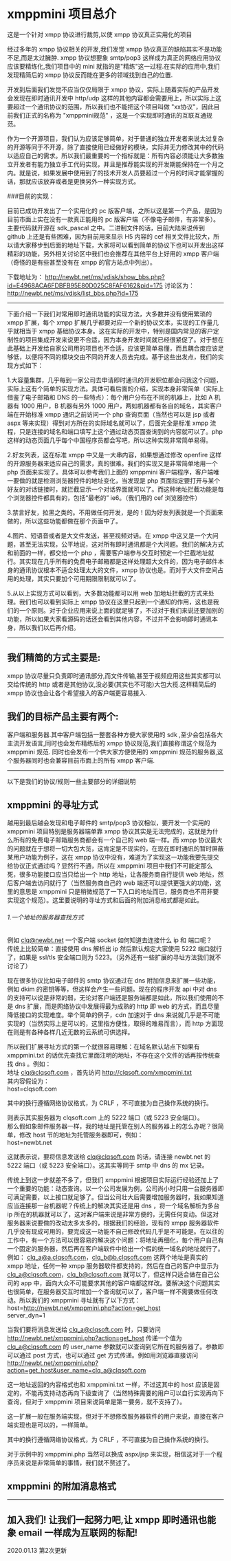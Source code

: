 # xmppmini 项目总介
这是一个针对 xmpp 协议进行裁剪,以使 xmpp 协议真正实用化的项目

经过多年的 xmpp 协议相关的开发,我们发觉 xmpp 协议真正的缺陷其实不是功能不足,而是太过臃肿. xmpp 协议想要象 smtp/pop3 这样成为真正的网络应用协议应该要精练化,我们项目中的 mini 就指的是"精练"这一过程.在实际的应用中,我们发现精简后的 xmpp 协议反而能在更多的领域找到自己的位置.

开发到后面我们发觉不应当仅仅局限于 xmpp 协议，实际上随着实际的产品开发会发现在即时通讯开发中 http/udp 这样的其他内容都会需要用上，所以实际上这要超过一个通讯协议的范围，所以我们也不能把这个项目叫做 "xx协议"，因此目前我们正式的名称为 "xmppmini规范" ，这是一个实现即时通讯的互联互通规范。

作为一个开源项目，我们认为应该足够简单，对于普通的独立开发者来说太过复杂的开源等同于不开源，除了直接使用已经做好的模块，实际并无力修改其中的代码以适应自己的需求。所以我们最重要的一个指标就是：所有内容必须能让大多数独立开发者有能力独立手工代码实现，并且是推荐能实现的开发期能保持在一个月之内。就是说，如果发展中使用到了的技术开发人员要超过一个月的时间才能掌握的话，那就应该放弃或者是更换另外一种实现方式。

###目前的实现：

目前已成功开发出了一个实用化的 pc 版客户端，之所以这是第一个产品，是因为目前市面上实在没有一款真正能用的 pc 版客户端（不像电子邮件，有非常多）。
主要代码就开源在 sdk_pascal 之中。二进制文件的话，目前大陆来说传到 github 上还是有些困难，因为目前用来显示 H5 内容的 cef 相关文件比较大，所以请大家移步到后面的地址下载，大家将可以看到简单的协议下也可以开发出这样精彩的功能，另外相关讨论区中我们也会推荐在其他平台上好用的 xmpp 客户端（奇怪的是有些甚至没有在 xmpp 的官方站点中列出）。

下载地址为：
http://newbt.net/ms/vdisk/show_bbs.php?id=E4968ACA6FDBFB95E80D025C8FAF6162&pid=175
讨论区为：
http://newbt.net/ms/vdisk/list_bbs.php?id=175


--------------------------------------------------------
下面介绍一下我们对常用即时通讯功能的实现方法，大多数并没有使用繁琐的 xmpp 扩展，每个 xmpp 扩展几乎都要对应一个新的协议文本，实现的工作量几乎就相当于 xmpp 基础协议本身。这在实际的开发中，特别是国内常见的客户定制性的项目集成开发来说更不合适，因为本身开发时间就已经很紧促了。对于想在此基础上开发给自家公司用的项目也不合适，应该更简单易懂，而且耦合度应该足够低，以便将不同的模块交由不同的开发人员去完成。基于这些出发点，我们的实现方式如下：

1.大容量集群，几乎每到一家公司去申请即时通讯的开发职位都会问我这个问题，实际上这有个简单的实现方法。具体可看后面的介绍，实现本身非常简单（实际上借鉴了电子邮箱和 DNS 的一些特点）：每个用户分布在不同的机器上，比如 A 机器有 1000 用户，B 机器有另外 1000 用户，两如机器都有各自的域名，其实客户端在开始标准 xmpp 通讯之前访问一个 php 查询页面（当然也可以是 jsp 或者 aspx 等来实现）得到对方所在的实际域名就可以了，后面完全是标准 xmpp 流程，只是连接的域名和端口填写上这个通过动态页面查询到的内容就可以了。php 这样的动态页面几乎每个中国程序员都会写吧，所以这种实现非常简单易得。

2.好友列表，这在标准 xmpp 中又是一大串内容，如果想通过修改 openfire 这样的开源服务器来适应自己的需求，真的很难。我们的实现又是非常简单地用一个 php 页面来实现了。具体可以参考我们上面的 xmppmini 客户端程序，客户端唯一要做的就是检测浏览器控件的地址变化，当发现是 php 页面指定要打开与某个好友的对话链接时，就拦截显示一个对话界面就可以了。而这种地址拦截功能是每个浏览器控件都具有的，包括“最老的” ie6。（我们用的 cef 浏览器控件）

3.禁言好友，拉黑之类的。不用做任何开发，是的！因为好友列表就是一个页面来做的，所以这些功能都做在那个页面中了。

4.图片、短语音或者是大文件发送，甚至视频对话。在 xmpp 中这又是一个大问题，甚至无法实现，公平地说，这对所有即时通讯都是个大问题。我们的解决方式和前面的一样，都交给一个 php ，需要客户端参与交互时预定一个拦截地址就行。其实现在几乎所有的免费电子邮箱都是这样处理超大文件的，因为电子邮件本身的通讯协议根本不适合处理太大的文件，xmpp 协议也是。而对于大文件空间占用的处理，其实只要加个可用期限限制就可以了。

5.从以上实现方式可以看到，大多数功能都可以用 web 加地址拦截的方式来处理。我们也可以看到实际上 xmpp 协议在这里只起到一个通知的作用，这也是我们的一个原则。对于企业应用来说上面的就足够了，不过对于我们来说还要加别的功能，所以如果大家看源码的话还会看到其他内容，不过并不会影响即时通讯本身，所以我们以后再介绍。

--------------------------------------------------------

## 我们精简的方式主要是:
xmpp 协议尽量只负责即时通讯部分,而文件传输,甚至于视频应用这些其实都可以交给传统的 http 或者是其他协议,没必要(其实也不可能)大包大揽.这样精简后的 xmpp 协议也会让各个希望接入的客户端更容易接入.

## 我们的目标产品主要有两个:
客户端和服务器.其中客户端包括一整套各种方便大家使用的 sdk ,至少会包括各大主流开发语言,同时也会发布精练后的 xmpp 协议规范,我们直接称谓这个规范为 xmppmini 规范. 同时也会发布一个供大家方便使用的 xmppmini 规范的服务器,这个服务器同时也会兼容目前市面上的所有 xmpp 客户端.


--------------------------------------------------------
以下是我们的协议/规则一些主要部分的详细说明

## xmppmini 的寻址方式
越用到最后越会发现和电子邮件的 smtp/pop3 协议相似，要开发一个实用的 xmppmini 项目特别是服务器端单靠 xmpp 协议其实是无法完成的，这就是为什么所有的免费电子邮箱服务商都会有一个自己的 web 端一样。而 xmpp 协议最大的问题就在于想将一切大包大览，这肯定是不现实的，在现在即时通讯的暂时屏蔽某用户功能为例子，这在 xmpp 协议中没有，难道为了实现这一功能我要先提交给协议正式通过吗？显然行不通，所以在 xmppmini 项目中我们不可能定那么死，很多功能接口应当只给出一个 http 地址，让各服务商自行提供 web 地址，然后客户端去访问就行了（当然服务商自己的 web 端还可以提供更强大的功能，这里的意思是 xmppmini 只是稍微规范了一下入口的地址而已，服务商也不用非要实现这个规范）。这里要说明的寻址方式和后面的附加消息格式都是如此。

###### 1.一个地址的服务器查找方式  
例如 clq@newbt.net 一个客户端 socket 如何知道去连接什么 ip 和 端口呢？  
传统上比较简单：直接使用 dns 解析出 ip 然后默认规定大家使用 5222 端口就行了，如果是 ssl/tls 安全端口则为 5223。（另外还有一些扩展的寻址方法我们就不讨论了）  

现在很多协议比如电子邮件的 smtp 协议通过在 dns 附加信息来扩展一些功能，例如 dkim 的密钥等等，但这样会产生一些问题。现在的程序开发 api 中对 dns 的支持可以说是非常的弱，无论对客户端还是服务端都是如此，所以我们使用的不是 dns 扩展，而是网络协议中发展得最为成熟的 http 即 web 的方式，而且尽量降低接口的实现难度。举个简单的例子，cdn 加速对于 dns 来说就几乎是不可能实现的（当然实际上是可以的，这里指方便性，取得的难易而言），而 http 方面现在则是有各种各样几近无数的云系统可供选择。

所以我们扩展寻址方式的第一个就很容易理解：在域名默认站点下如果有 xmppmini.txt 的话优先查找它里面注明的地址，不存在这个文件的话再按传统查找 dns 。例如：  
地址 clq@clqsoft.com ，首先访问 http://clqsoft.com/xmppmini.txt  
其内容假设为：  
host=clqsoft.com  

其中的换行遵循网络协议格式，为 CRLF ，不可直接为自己操作系统的换行。  

则表示其实服务器为 clqsoft.com 上的 5222 端口（或 5223 安全端口）。  
那么假如象邮件服务器一样，我的地址是托管在别人的服务器上的怎么办呢？很简单，修改 host 节的地址为托管服务器即可，例如：  
host=newbt.net  

这就表示说，要将信息发送给 clq@clqsoft.com 的话，请连接 newbt.net 的 5222 端口（或 5223 安全端口）。这其实等同于 smtp 中 dns 的 mx 记录。      

传统上到这一步就差不多了，但我们 xmppmini 根据项目实际运行经验还加上了一个重要的功能：动态查询。以一个公司发展为例，公司尚小时只用一台服务器即可满足需要，以上接口就足够了。但当公司壮大后需要增加服务器时，我如果知道应当连接那一台机器呢？传统上的解决其实还是用 dns ，将一个域名解析为多台 ip 所在的机器就可以了，这对客户端来说是非常方便的，无需任何变动。但这对服务器来说要做的改动太多太多的，根据我们的经验，现有的 xmpp 服务器软件几乎没有现成可用的，要完成这一功能不自己修改代码几乎是不可能是。在以往的工作中，有一个方法可以很容易的解决这个问题：将地址再细化，每个用户自己有一个固定的服务器，然后再在客户端软件中给出一个假的统一域名的地址就行了。例如： clq_a@a.clqsoft.com，clq_b@b.clqsoft.com 这两个地址是真实的 xmpp 地址，任何一种 xmpp 服务器软件都支持的，然后在自己的客户中显示为 clq_a@clqsoft.com，clq_b@clqsoft.com 就可以了，但这样只适合做在自己公司的 app 中，面向大众不可能要求其他的客户端都这样改。要解决这个问题其实也很简单，在服务器交互时增加一个查询就可以了，客户端一样不需要做任何改动。所以我们的 xmppmini 寻址就有了以下方式：   
host=http://newbt.net/xmppmini.php?action=get_host  
server_dyn=1  

当我们要将消息发送给 clq_a@clqsoft.com 时，只要访问 http://newbt.net/xmppmini.php?action=get_host  传递一个值为 clq_a@clqsoft.com 的 user_name 参数就可以查询到它所在的服务器了。参数即可以通过 post 方式，也可以通过 get 方式传递。例如用浏览器直接访问 http://newbt.net/xmppmini.php?action=get_host&user_name=clq_a@clqsoft.com   

这一地址返回的内容格式也和 xmppmini.txt 一样，不过这其中的 host 应该是固定的，不能再支持动态再向下级查询了（当然特殊需要的用户可以自行实现再向下查询，但对于 xmppmini 项目来说简单是第一要务，就不支持了）。  

这一扩展一般在服务端实现，但对于不想修改服务器软件的用户来说，直接在客户端实现也是可以的，一样简单。  

其中的换行遵循网络协议格式，为 CRLF ，不可直接为自己操作系统的换行。  

对于示例中的 xmppmini.php 当然可以换成 aspx/jsp 来实现，相信这对于一个程序员来说是非常简单的事情，我们就不赘述了。  

## xmppmini 的附加消息格式


--------  
加入我们! 让我们一起努力吧,让 xmpp 即时通讯也能象 email 一样成为互联网的标配!  
--------  
2020.01.13 第2次更新
